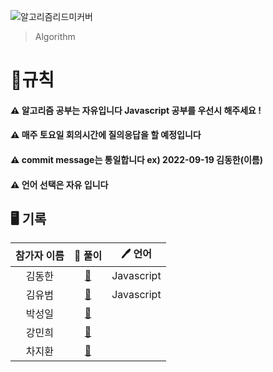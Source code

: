 ![알고리즘리드미커버](https://user-images.githubusercontent.com/54767632/191037892-7c31b889-8ae5-4145-a9ce-37f82daddadc.gif)

> Algorithm

<h1>📍규칙</h1>
<h4>⚠️ 알고리즘 공부는 자유입니다 Javascript 공부를 우선시 해주세요 !</h4>
<h4>⚠️ 매주 토요일 회의시간에 질의응답을 할 예정입니다</h4>
<h4>⚠️ commit message는 통일합니다 ex) 2022-09-19 김동한(이름)</h4>
<h4>⚠️ 언어 선택은 자유 입니다</h4>

<h2>🖥 기록</h2>

| 참가자 이름 |                                                     🔑 풀이                                                     |   🖊 언어   |
| :---------: | :-------------------------------------------------------------------------------------------------------------: | :--------: |
|   김동한    | [:link:](https://github.com/Elice-SW-Engineer/Algorithm-Record/blob/main/%EA%B9%80%EB%8F%99%ED%95%9C/README.md) | Javascript |
|   김유범    |                                                   [:link:]()                                                    | Javascript |
|   박성일    |                                                   [:link:]()                                                    |            |
|   강민희    |                                                   [:link:]()                                                    |            |
|   차지환    |                                                   [:link:]()                                                    |            |
